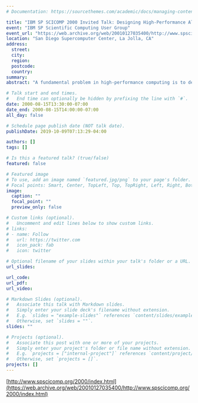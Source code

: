 ```yaml
---
# Documentation: https://sourcethemes.com/academic/docs/managing-content/

title: "IBM SP SCICOMP 2000 Invited Talk: Designing High-Performance Algorithms for SMP Clusters"
event: "IBM SP Scientific Computing User Group"
event_url: "https://web.archive.org/web/20010127035400/http://www.spscicomp.org/2000/index.html"
location: "San Diego Supercomputer Center, La Jolla, CA"
address:
  street:
  city:
  region:
  postcode:
  country:
summary:
abstract: "A fundamental problem in high-performance computing is to design high-level, architecture independent, algorithms that execute efficiently on general purpose parallel machines. We describe a methodology for developing high performance programs running on clusters of SMP nodes. Our methodology is based on an open source library (called SIMPLE) of collective communication primitives that make efficient use of the hybrid shared and message passing environment. Using SIMPLE, we address a number of basic combinatorial computations that are commonly needed in various large scale applications. Our research has produced the fastest known high-level, practical algorithms for many combinatorial problems such as sorting, personalized communication, selection, list ranking, and data redistribution, on general purpose parallel machines. SIMPLE contains interfaces to C, C++, and Fortran, and is built on top of the Message-Passing Interface and POSIX threads."

# Talk start and end times.
#   End time can optionally be hidden by prefixing the line with `#`.
date: 2000-08-15T13:30:00-07:00
date_end: 2000-08-15T14:00:00-07:00
all_day: false

# Schedule page publish date (NOT talk date).
publishDate: 2019-10-09T07:13:29-04:00

authors: []
tags: []

# Is this a featured talk? (true/false)
featured: false

# Featured image
# To use, add an image named `featured.jpg/png` to your page's folder. 
# Focal points: Smart, Center, TopLeft, Top, TopRight, Left, Right, BottomLeft, Bottom, BottomRight.
image:
  caption: ""
  focal_point: ""
  preview_only: false

# Custom links (optional).
#   Uncomment and edit lines below to show custom links.
# links:
# - name: Follow
#   url: https://twitter.com
#   icon_pack: fab
#   icon: twitter

# Optional filename of your slides within your talk's folder or a URL.
url_slides:

url_code:
url_pdf:
url_video:

# Markdown Slides (optional).
#   Associate this talk with Markdown slides.
#   Simply enter your slide deck's filename without extension.
#   E.g. `slides = "example-slides"` references `content/slides/example-slides.md`.
#   Otherwise, set `slides = ""`.
slides: ""

# Projects (optional).
#   Associate this post with one or more of your projects.
#   Simply enter your project's folder or file name without extension.
#   E.g. `projects = ["internal-project"]` references `content/project/deep-learning/index.md`.
#   Otherwise, set `projects = []`.
projects: []
---
```


[http://www.spscicomp.org/2000/index.html](https://web.archive.org/web/20010127035400/http://www.spscicomp.org/2000/index.html)
